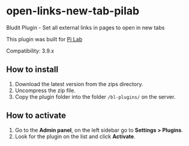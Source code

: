 # open-links-new-tab-pilab
Bludit Plugin - Set all external links in pages to open in new tabs

This plugin was built for [Pi Lab](https://pilab.dev)

Compatibility: 3.9.x

## How to install
1. Download the latest version from the zips directory.
2. Uncompress the zip file.
3. Copy the plugin folder into the folder `/bl-plugins/` on the server.

## How to activate
1. Go to the **Admin panel**, on the left sidebar go to **Settings > Plugins**.
2. Look for the plugin on the list and click **Activate**.
